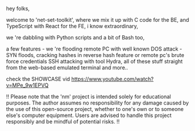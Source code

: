 hey folks, 

welcome to 'net-set-toolkit', where we mix it up with C code for the BE, and TypeScript with React for the FE, i know extraordinary,

we 're dabbling with Python scripts and a bit of Bash too, 

a few features - we 're flooding remote PC with well known DOS attack - SYN floods, cracking hashes in reverse hash feature or remote pc's brute force credentials SSH attacking with tool Hydra, all of these stuff straight from the web-based emulated terminal and more..

check the SHOWCASE vid
https://www.youtube.com/watch?v=MPe_9w1EPVQ



!! Please note that the 'nm' project is intended solely for educational purposes. The author assumes no responsibility for any damage caused by the use of this open-source project, whether to one's own or to someone else's computer equipment. Users are advised to handle this project responsibly and be mindful of potential risks. !!

